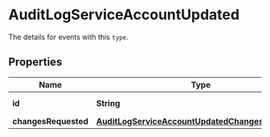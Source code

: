 

# AuditLogServiceAccountUpdated

The details for events with this `type`.

## Properties

| Name | Type | Description | Notes |
|------------ | ------------- | ------------- | -------------|
|**id** | **String** | The service account ID. |  [optional] |
|**changesRequested** | [**AuditLogServiceAccountUpdatedChangesRequested**](AuditLogServiceAccountUpdatedChangesRequested.md) |  |  [optional] |



